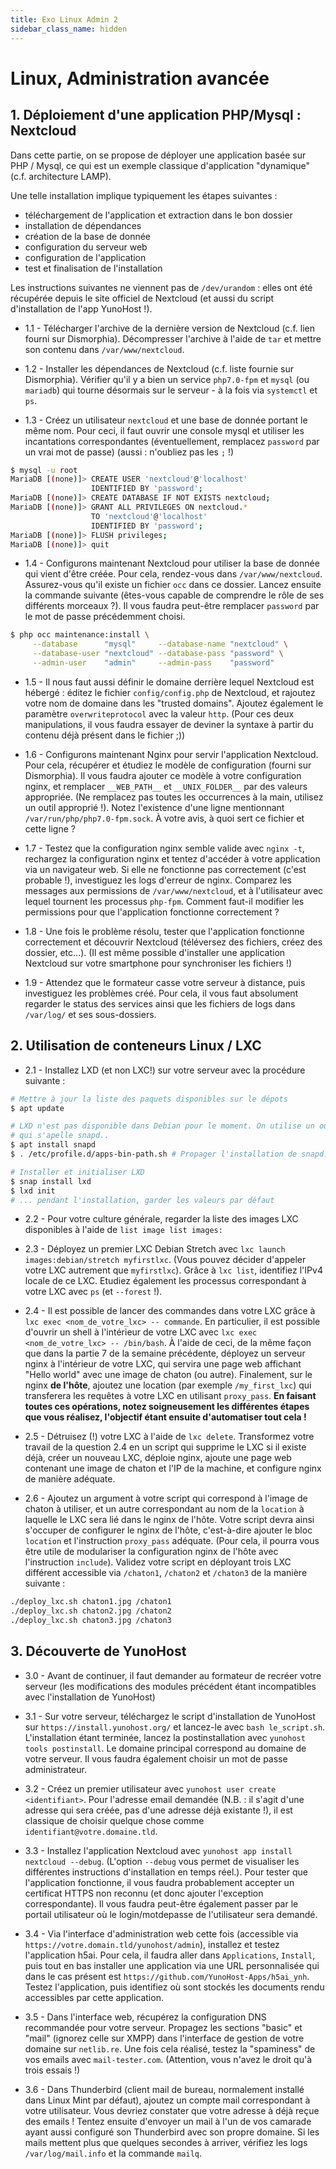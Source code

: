 ```yaml
---
title: Exo Linux Admin 2
sidebar_class_name: hidden
---
```


# Linux, Administration avancée

## 1. Déploiement d'une application PHP/Mysql : Nextcloud

Dans cette partie, on se propose de déployer une application basée sur PHP /
Mysql, ce qui est un exemple classique d'application "dynamique" (c.f.
architecture LAMP).

Une telle installation implique typiquement les étapes suivantes :
- téléchargement de l'application et extraction dans le bon dossier
- installation de dépendances
- création de la base de donnée
- configuration du serveur web
- configuration de l'application
- test et finalisation de l'installation

Les instructions suivantes ne viennent pas de `/dev/urandom` : elles ont été
récupérée depuis le site officiel de Nextcloud (et aussi du script
d'installation de l'app YunoHost !).

- 1.1 - Télécharger l'archive de la dernière version de Nextcloud (c.f. lien
fourni sur Dismorphia). Décompresser l'archive à l'aide de `tar` et mettre son
contenu dans `/var/www/nextcloud`.

- 1.2 - Installer les dépendances de Nextcloud (c.f. liste fournie sur
Dismorphia). Vérifier qu'il y a bien un service `php7.0-fpm` et `mysql` (ou
`mariadb`) qui tourne désormais sur le serveur - à la fois via `systemctl` et
`ps`.

- 1.3 - Créez un utilisateur `nextcloud` et une base de donnée portant le même
nom. Pour ceci, il faut ouvrir une console mysql et utiliser les incantations
correspondantes (éventuellement, remplacez `password` par un vrai mot de passe)
(aussi : n'oubliez pas les `;` !)

```bash
$ mysql -u root
MariaDB [(none)]> CREATE USER 'nextcloud'@'localhost' 
                  IDENTIFIED BY 'password';
MariaDB [(none)]> CREATE DATABASE IF NOT EXISTS nextcloud;
MariaDB [(none)]> GRANT ALL PRIVILEGES ON nextcloud.*
                  TO 'nextcloud'@'localhost'
                  IDENTIFIED BY 'password';
MariaDB [(none)]> FLUSH privileges;
MariaDB [(none)]> quit
```

- 1.4 - Configurons maintenant Nextcloud pour utiliser la base de donnée qui
  vient d'être créée. Pour cela, rendez-vous dans `/var/www/nextcloud`.
  Assurez-vous qu'il existe un fichier `occ` dans ce dossier. Lancez ensuite
  la commande suivante (êtes-vous capable de comprendre le rôle de ses
  différents morceaux ?). Il vous faudra peut-être remplacer `password` par le
  mot de passe précédemment choisi.

```bash
$ php occ maintenance:install \
     --database      "mysql"     --database-name "nextcloud" \
     --database-user "nextcloud" --database-pass "password" \
     --admin-user    "admin"     --admin-pass    "password"
```

- 1.5 - Il nous faut aussi définir le domaine derrière lequel Nextcloud est hébergé :
éditez le fichier `config/config.php` de Nextcloud, et rajoutez votre nom de
domaine dans les "trusted domains". Ajoutez également le paramètre
`overwriteprotocol` avec la valeur `http`. (Pour ces deux manipulations, il
vous faudra essayer de deviner la syntaxe à partir du contenu déjà présent dans
le fichier ;))

- 1.6 - Configurons maintenant Nginx pour servir l'application Nextcloud. Pour
  cela, récupérer et étudiez le modèle de configuration (fourni sur Dismorphia).
  Il vous faudra ajouter ce modèle à votre configuration nginx, et remplacer 
  `__WEB_PATH__` et `__UNIX_FOLDER__` par des valeurs appropriée. (Ne remplacez
  pas toutes les occurrences à la main, utilisez un outil approprié !).
  Notez l'existence d'une ligne mentionnant `/var/run/php/php7.0-fpm.sock`. À
  votre avis, à quoi sert ce fichier et cette ligne ?

- 1.7 - Testez que la configuration nginx semble valide avec `nginx -t`,
  rechargez la configuration nginx et tentez d'accéder à votre application via
  un navigateur web. Si elle ne fonctionne pas correctement (c'est probable !),
  investiguez les logs d'erreur de nginx. Comparez les messages aux permissions
  de `/var/www/nextcloud`, et à l'utilisateur avec lequel tournent les processus
  `php-fpm`. Comment faut-il modifier les permissions pour que l'application 
  fonctionne correctement ?
  
- 1.8 - Une fois le problème résolu, tester que l'application fonctionne
  correctement et découvrir Nextcloud (téléversez des fichiers, créez des
  dossier, etc...). (Il est même possible d'installer une application Nextcloud
  sur votre smartphone pour synchroniser les fichiers !)

- 1.9 - Attendez que le formateur casse votre serveur à distance, puis
  investiguez les problèmes créé. Pour cela, il vous faut absolument regarder le
  status des services ainsi que les fichiers de logs dans `/var/log/` et ses
  sous-dossiers.


## 2. Utilisation de conteneurs Linux / LXC

- 2.1 - Installez LXD (et non LXC!) sur votre serveur avec la procédure suivante :

```bash
# Mettre à jour la liste des paquets disponibles sur le dépots
$ apt update

# LXD n'est pas disponible dans Debian pour le moment. On utilise un outil
# qui s'apelle snapd..
$ apt install snapd
$ . /etc/profile.d/apps-bin-path.sh # Propager l'installation de snapd...

# Installer et initialiser LXD
$ snap install lxd
$ lxd init
# ... pendant l'installation, garder les valeurs par défaut
```

- 2.2 - Pour votre culture générale, regarder la liste des images LXC
  disponibles à l'aide de `list image list images:`

- 2.3 - Déployez un premier LXC Debian Stretch avec `lxc launch
  images:debian/stretch myfirstlxc`. (Vous pouvez décider d'appeler votre LXC
  autrement que `myfirstlxc`). Grâce à `lxc list`, identifiez l'IPv4 locale de
  ce LXC. Etudiez également les processus correspondant à votre LXC avec `ps`
  (et `--forest` !).

- 2.4 - Il est possible de lancer des commandes dans votre LXC grâce à `lxc exec
  <nom_de_votre_lxc> -- commande`. En particulier, il est possible d'ouvrir un
  shell à l'intérieur de votre LXC avec `lxc exec <nom_de_votre_lxc> --
  /bin/bash`. À l'aide de ceci, de la même façon que dans la partie 7 de la
  semaine précédente, déployez un serveur nginx à l'intérieur de votre LXC, qui
  servira une page web affichant "Hello world" avec une image de chaton (ou
  autre). Finalement, sur le nginx **de l'hôte**, ajoutez une location (par
  exemple `/my_first_lxc`) qui transferera les requêtes à votre LXC en utilisant
  `proxy_pass`. **En faisant toutes ces opérations, notez soigneusement les
  différentes étapes que vous réalisez, l'objectif étant ensuite d'automatiser
  tout cela !**

- 2.5 - Détruisez (!) votre LXC à l'aide de `lxc delete`. Transformez votre
  travail de la question 2.4 en un script qui supprime le LXC si il existe déjà, 
  créer un nouveau LXC, déploie nginx, ajoute une page web contenant une image 
  de chaton et l'IP de la machine, et configure nginx de manière adéquate.

- 2.6 - Ajoutez un argument à votre script qui correspond à l'image de chaton
  à utiliser, et un autre correspondant au nom de la `location` à laquelle le
  LXC sera lié dans le nginx de l'hôte.  Votre script devra ainsi s'occuper de
  configurer le nginx de l'hôte, c'est-à-dire ajouter le bloc `location` et
  l'instruction `proxy_pass` adéquate. (Pour cela, il pourra vous être utile
  de modulariser la configuration nginx de l'hôte avec l'instruction
  `include`). Validez votre script en déployant trois LXC différent accessible
  via `/chaton1`, `/chaton2` et `/chaton3` de la manière suivante :

```bash
./deploy_lxc.sh chaton1.jpg /chaton1
./deploy_lxc.sh chaton2.jpg /chaton2
./deploy_lxc.sh chaton3.jpg /chaton3
```

## 3. Découverte de YunoHost

- 3.0 - Avant de continuer, il faut demander au formateur de recréer votre
  serveur (les modifications des modules précédent étant incompatibles avec
  l'installation de YunoHost)

- 3.1 - Sur votre serveur, téléchargez le script d'installation de YunoHost sur
  `https://install.yunohost.org/` et lancez-le avec `bash le_script.sh`.
  L'installation étant terminée, lancez la postinstallation avec `yunohost
  tools postinstall`. Le domaine principal correspond au domaine de votre
  serveur. Il vous faudra également choisir un mot de passe administrateur.

- 3.2 - Créez un premier utilisateur avec `yunohost user create <identifiant>`.
  Pour l'adresse email demandée (N.B. : il s'agit d'une adresse qui sera
  créée, pas d'une adresse déjà existante !), il est classique de
  choisir quelque chose comme  `identifiant@votre.domaine.tld`.

- 3.3 - Installez l'application Nextcloud avec `yunohost app install nextcloud
  --debug`. (L'option `--debug` vous permet de visualiser les différentes
  instructions d'installation en temps réel.). Pour tester que l'application
  fonctionne, il vous faudra probablement accepter un certificat HTTPS non
  reconnu (et donc ajouter l'exception correspondante). Il vous faudra
  peut-être également passer par le portail utilisateur où le login/motdepasse
  de l'utilisateur sera demandé.

- 3.4 - Via l'interface d'administration web cette fois (accessible via
  `https://votre.domain.tld/yunohost/admin`), installez et testez l'application
  h5ai. Pour cela, il faudra aller dans `Applications`, `Install`, puis tout en
  bas installer une application via une URL personnalisée qui dans le cas
  présent est `https://github.com/YunoHost-Apps/h5ai_ynh`. Testez
  l'application, puis identifiez où sont stockés les documents rendu
  accessibles par cette application.

- 3.5 - Dans l'interface web, récupérez la configuration DNS recommandée pour
  votre serveur. Propagez les sections "basic" et "mail" (ignorez celle sur
  XMPP) dans l'interface de gestion de votre domaine sur `netlib.re`. Une fois
  cela réalisé, testez la "spaminess" de vos emails avec `mail-tester.com`.
  (Attention, vous n'avez le droit qu'à trois essais !)

- 3.6 - Dans Thunderbird (client mail de bureau, normalement installé dans
  Linux Mint par défaut), ajoutez un compte mail correspondant à votre
  utilisateur. Vous devriez constater que votre adresse à déjà reçue des emails
  ! Tentez ensuite d'envoyer un mail à l'un de vos camarade ayant aussi
  configuré son Thunderbird avec son propre domaine. Si les mails mettent plus
  que quelques secondes à arriver, vérifiez les logs `/var/log/mail.info` et la
  commande `mailq`.


